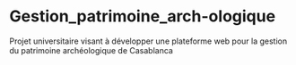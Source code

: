 # Gestion_patrimoine_arch-ologique
Projet universitaire visant à développer une plateforme web pour la gestion du patrimoine archéologique de Casablanca
